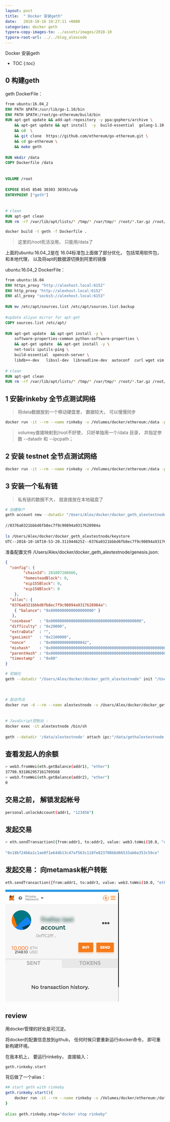 ```yaml
---
layout: post
title:  " Docker 安装geth"
date:   2018-10-16 19:27:11 +0800
categories: docker geth
typora-copy-images-to: ../assets/images/2018-10
typora-root-url: ../../blog_alexcode
---
```

Docker 安装geth


* TOC
{:toc}
## 0 构建geth

geth DockerFile：

```dockerfile
from ubuntu:16.04_2
ENV PATH $PATH:/usr/lib/go-1.10/bin
ENV PATH $PATH:/root/go-ethereum/build/bin
RUN apt-get update && add-apt-repository -y ppa:gophers/archive \
    && apt-get update && apt install  -y  build-essential  golang-1.10-go golang-1.10-doc  \
    && cd  \
    && git clone  https://github.com/ethereum/go-ethereum.git \
    && cd go-ethereum \
    && make geth

RUN mkdir /data
COPY Dockerfile /data


VOLUME /root

EXPOSE 8545 8546 30303 30303/udp
ENTRYPOINT ["geth"]


# clean
RUN apt-get clean
RUN rm -rf /var/lib/apt/lists/* /tmp/* /var/tmp/* /root/*.tar.gz /root/*.tgz /root/*.zip


```

```bash
docker build -t geth -f Dockerfile .
```

> 这里的/root死活没用， 只能用/data了

上面的ubuntu:16.04_2是在 16.04标准包上面做了部分优化， 包括常用软件包， 和本地代理， 以及将apt的数据源切换到阿里的镜像

ubuntu:16.04_2 DockerFile：

```dockerfile
from ubuntu:16.04
ENV https_proxy "http://alexhost.local:6152"
ENV http_proxy "http://alexhost.local:6152"
ENV all_proxy "socks5://alexhost.local:6153"

RUN mv /etc/apt/sources.list /etc/apt/sources.list.backup

#update aliyun mirror for apt-get
COPY sources.list /etc/apt/

RUN apt-get update  && apt-get install -y \
    software-properties-common python-software-properties \
    && apt-get update  && apt-get install -y \
    net-tools iputils-ping \
    build-essential  openssh-server \
    libdb++-dev   libssl-dev  libreadline-dev  autoconf  curl wget vim git

# clean
RUN apt-get clean
RUN rm -rf /var/lib/apt/lists/* /tmp/* /var/tmp/* /root/*.tar.gz /root/*.tgz /root/*.zip

```







## 1 安装rinkeby 全节点测试网络

> 将data数据放到一个移动硬盘里， 数据较大， 可以慢慢同步



```bash
docker run -it --rm --name rinkeby -v /Volumes/docker/ethereum:/data -p 8545:8545 -p 30303:30303 geth --rpc --rpcaddr "0.0.0.0" --rinkeby console --datadir=/data/rinkeby --ipcpath "~/gethrinkeby.ipc"
```

> volumey直接映射到/root不好使， 只好单独用一个/data 目录， 并指定参数 --datadir 和 --ipcpath； 



## 2 安装 testnet 全节点测试网络



```bash
docker run -it --rm --name rinkeby -v /Volumes/docker/ethereum:/data -p 8545:8545 -p 30303:30303 geth --rpc --rpcaddr "0.0.0.0" --testnet console --datadir=/data/testnet --ipcpath "~/gethtestnet.ipc"
```



## 3 安装一个私有链

> 私有链的数据不大， 就直接放在本地磁盘了

```bash
# 创建账户
geth account new --datadir "/Users/Alex/docker/docker_geth_alextestnode"

//0376a0321bbbd6fb8ec7f9c90894a9317628984a 

ls /Users/Alex/docker/docker_geth_alextestnode/keystore
UTC--2018-10-16T10-53-20.311944625Z--0376a0321bbbd6fb8ec7f9c90894a9317628984a
```





准备配置文件 /Users/Alex/docker/docker_geth_alextestnode/genesis.json:

```json
{
  "config": {
        "chainId": 201807286666, 
        "homesteadBlock": 0,
        "eip155Block": 0,
        "eip158Block": 0
    },
  "alloc": {
  "0376a0321bbbd6fb8ec7f9c90894a9317628984a": 
  	{ "balance": "0x8000000000000000000" }
   },
  "coinbase"   : "0x0000000000000000000000000000000000000000",
  "difficulty" : "0x20000",
  "extraData"  : "",
  "gasLimit"   : "0x2100000",
  "nonce"      : "0x0000000000000042",
  "mixhash"    : "0x0000000000000000000000000000000000000000000000000000000000000000",
  "parentHash" : "0x0000000000000000000000000000000000000000000000000000000000000000",
  "timestamp"  : "0x00"
}
```

```bash
# 初始化
geth --datadir "/Users/Alex/docker/docker_geth_alextestnode" init "/Users/Alex/docker/docker_geth_alextestnode/genesis.json"
```





```bash


# 启动节点
docker run -d --rm --name alextestnode -v /Users/Alex/docker/docker_geth_alextestnode:/data -p 8545:8545 -p 30303:30303 geth --rpc --rpcaddr "0.0.0.0" --identity "AlexTestNode" --rpc --rpcaddr=0.0.0.0 --rpccorsdomain "*" --rpcport "8545" --datadir "/data" --ipcpath "/data/gethalextestnode.ipc" --port "30303" --rpcapi "eth,net,web3,personal,admin,shh,txpool,debug,miner" --nodiscover --maxpeers 30 --networkid 201807286666 --mine --minerthreads 1 --etherbase "0376a0321bbbd6fb8ec7f9c90894a9317628984a"


# JavaScript控制台 :
docker exec -it alextestnode /bin/sh

geth --datadir '/data/alextestnode' attach ipc:"/data/gethalextestnode.ipc"

```



## 查看发起人的余额

```bash
> web3.fromWei(eth.getBalance(addr1), "ether")
37798.931862957161709568
> web3.fromWei(eth.getBalance(addr2), "ether")
0

```



## 交易之前， 解锁发起帐号

```bash
personal.unlockAccount(addr1, "123456")
```



## 发起交易

```bash
> eth.sendTransaction({from:addr1, to:addr2, value: web3.toWei(10.0, "ether")})

"0x18bf24b6a1c1ae0f1e64db13c47af563c118fe823708b6d66533ab6e353c59ce"
```





## 发起交易： 向metamask帐户转账

```bash
eth.sendTransaction({from:addr1, to:addr3, value: web3.toWei(10.0, "ether")})
```

![](/assets/images/2018-10/2018-10-16-110440.png)



## review

用docker管理的好处是可沉淀。 



将docker的配置信息放到github， 任何时候只要重新运行docker命令， 即可重新构建环境。 



在我本机上， 要运行rinkeby， 直接输入： 

```bash
geth.rinkeby.start
```



背后做了一个alias：

```bash
## start geth with rinkeby
geth.rinkeby.start(){
    docker run -it --rm --name rinkeby -v /Volumes/docker/ethereum:/data -p 8545:8545 -p 30303:30303 geth --rpc --rpcaddr "0.0.0.0" --rinkeby console --datadir=/data/rinkeby --ipcpath "~/geth.ipc"
}

alias geth.rinkeby.stop="docker stop rinkeby"
```

